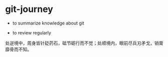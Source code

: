 # git-journey

- to summarize knowledge about git

- to review regularly

处逆境中，周身皆针砭药石，砥节砺行而不觉；处顺境内，眼前尽兵刃矛戈，销膏靡骨而不知。

                     


